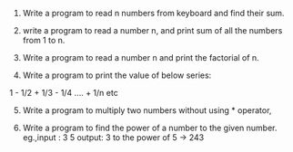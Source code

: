 1) Write  a program to read n numbers from keyboard and find their sum.


2) write a program to read a number n, and print sum of all the numbers from 1 to n.


3) Write a program to read a number n and print the factorial of n.


4) Write a program to print the value of below series:

1 - 1/2 + 1/3 - 1/4 .... + 1/n etc


5) Write a program to multiply two numbers without using * operator,


6) Write a program to find the power of a number to the given number.
eg.,input : 3 5
output: 3 to the power of 5 -> 243
